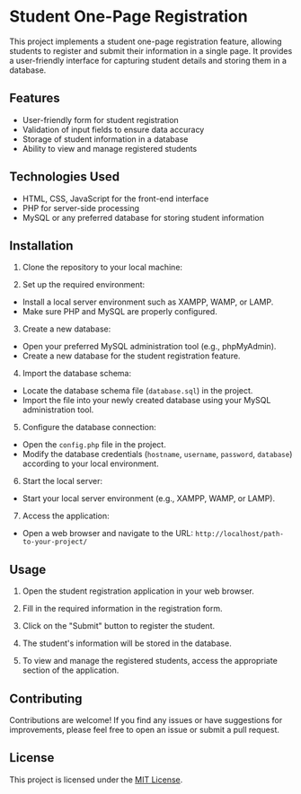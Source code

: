 # Student One-Page Registration

This project implements a student one-page registration feature, allowing students to register and submit their information in a single page. It provides a user-friendly interface for capturing student details and storing them in a database.

## Features

- User-friendly form for student registration
- Validation of input fields to ensure data accuracy
- Storage of student information in a database
- Ability to view and manage registered students

## Technologies Used

- HTML, CSS, JavaScript for the front-end interface
- PHP for server-side processing
- MySQL or any preferred database for storing student information

## Installation

1. Clone the repository to your local machine:

2. Set up the required environment:

- Install a local server environment such as XAMPP, WAMP, or LAMP.
- Make sure PHP and MySQL are properly configured.

3. Create a new database:

- Open your preferred MySQL administration tool (e.g., phpMyAdmin).
- Create a new database for the student registration feature.

4. Import the database schema:

- Locate the database schema file (`database.sql`) in the project.
- Import the file into your newly created database using your MySQL administration tool.

5. Configure the database connection:

- Open the `config.php` file in the project.
- Modify the database credentials (`hostname`, `username`, `password`, `database`) according to your local environment.

6. Start the local server:

- Start your local server environment (e.g., XAMPP, WAMP, or LAMP).

7. Access the application:

- Open a web browser and navigate to the URL: `http://localhost/path-to-your-project/`

## Usage

1. Open the student registration application in your web browser.

2. Fill in the required information in the registration form.

3. Click on the "Submit" button to register the student.

4. The student's information will be stored in the database.

5. To view and manage the registered students, access the appropriate section of the application.

## Contributing

Contributions are welcome! If you find any issues or have suggestions for improvements, please feel free to open an issue or submit a pull request.

## License

This project is licensed under the [MIT License](LICENSE).
